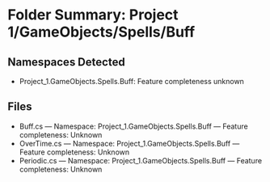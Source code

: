 # Folder Summary: Project 1/GameObjects/Spells/Buff

## Namespaces Detected
- Project_1.GameObjects.Spells.Buff: Feature completeness unknown

## Files
- Buff.cs — Namespace: Project_1.GameObjects.Spells.Buff — Feature completeness: Unknown
- OverTime.cs — Namespace: Project_1.GameObjects.Spells.Buff — Feature completeness: Unknown
- Periodic.cs — Namespace: Project_1.GameObjects.Spells.Buff — Feature completeness: Unknown
